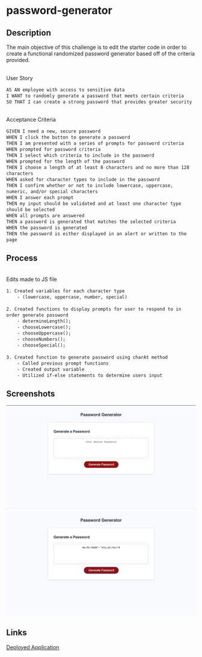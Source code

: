 # password-generator


## Description 

The main objective of this challenge is to edit the starter code in order to create a functional randomized password generator based off of the criteria provided.
 
\
User Story
```
AS AN employee with access to sensitive data
I WANT to randomly generate a password that meets certain criteria
SO THAT I can create a strong password that provides greater security
```

\
Acceptance Criteria
```
GIVEN I need a new, secure password
WHEN I click the button to generate a password
THEN I am presented with a series of prompts for password criteria
WHEN prompted for password criteria
THEN I select which criteria to include in the password
WHEN prompted for the length of the password
THEN I choose a length of at least 8 characters and no more than 128 characters
WHEN asked for character types to include in the password
THEN I confirm whether or not to include lowercase, uppercase, numeric, and/or special characters
WHEN I answer each prompt
THEN my input should be validated and at least one character type should be selected
WHEN all prompts are answered
THEN a password is generated that matches the selected criteria
WHEN the password is generated
THEN the password is either displayed in an alert or written to the page
```

## Process

\
Edits made to JS file
```
1. Created variables for each character type 
    - (lowercase, uppercase, number, special)

2. Created functions to display prompts for user to respond to in order generate password
    - determineLength();
    - chooseLowercase();
    - chooseUppercase();
    - chooseNumbers();
    - chooseSpecial();

3. Created function to generate password using charAt method 
    - Called previous prompt functions
    - Created output variable
    - Utilized if-else statements to determine users input
```

## Screenshots
![](assets/images/pass-gen-initial.jpg)
![](assets/images/pass-gen-after.jpg)

## Links
<a href="https://devinlachnicht.github.io/password-generator/" target="_blank">Deployed Application</a>
